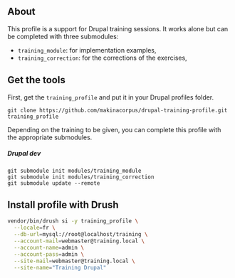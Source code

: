 ## About

This profile is a support for Drupal training sessions. It works alone but can be completed with three submodules:

* `training_module`: for implementation examples,
* `training_correction`: for the corrections of the exercises,

## Get the tools

First, get the `training_profile` and put it in your Drupal profiles folder.

```
git clone https://github.com/makinacorpus/drupal-training-profile.git training_profile
```

Depending on the training to be given, you can complete this profile with the appropriate submodules.

##### Drupal dev

```
git submodule init modules/training_module
git submodule init modules/training_correction
git submodule update --remote
```

## Install profile with Drush

```bash
vendor/bin/drush si -y training_profile \
  --locale=fr \
  --db-url=mysql://root@localhost/training \
  --account-mail=webmaster@training.local \
  --account-name=admin \
  --account-pass=admin \
  --site-mail=webmaster@training.local \
  --site-name="Training Drupal"
```